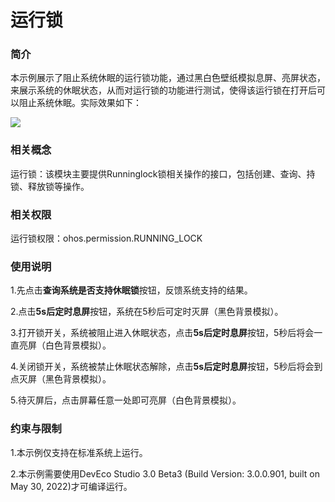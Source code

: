 # 运行锁

### 简介

本示例展示了阻止系统休眠的运行锁功能，通过黑白色壁纸模拟息屏、亮屏状态，来展示系统的休眠状态，从而对运行锁的功能进行测试，使得该运行锁在打开后可以阻止系统休眠。实际效果如下：

![](screenshots/device/lockturn.png)

### 相关概念

运行锁：该模块主要提供Runninglock锁相关操作的接口，包括创建、查询、持锁、释放锁等操作。

### 相关权限

运行锁权限：ohos.permission.RUNNING_LOCK

### 使用说明

1.先点击**查询系统是否支持休眠锁**按钮，反馈系统支持的结果。

2.点击**5s后定时息屏**按钮，系统在5秒后可定时灭屏（黑色背景模拟）。

3.打开锁开关，系统被阻止进入休眠状态，点击**5s后定时息屏**按钮，5秒后将会一直亮屏（白色背景模拟）。

4.关闭锁开关，系统被禁止休眠状态解除，点击**5s后定时息屏**按钮，5秒后将会到点灭屏（黑色背景模拟）。

5.待灭屏后，点击屏幕任意一处即可亮屏（白色背景模拟）。

### 约束与限制

1.本示例仅支持在标准系统上运行。

2.本示例需要使用DevEco Studio 3.0 Beta3 (Build Version: 3.0.0.901, built on May 30, 2022)才可编译运行。
